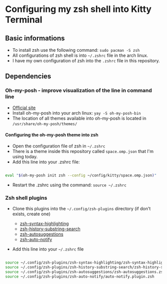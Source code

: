 # Configuring my zsh shell into Kitty Terminal

## Basic informations

- To install zsh use the following command: `sudo pacman -S zsh`
- All configurations of zsh shell is into `~/.zshrc` file in the arch linux.
- I have my own configuration of zsh into the `.zshrc` file in this repository.

## Dependencies

### Oh-my-posh - improve visualization of the line in command line

- [Official site](https://ohmyposh.dev/docs/installation/customize)
- Install oh-my-posh into your arch linux: `yay -S oh-my-posh-bin`
- The location of all themes available into oh-my-posh is located in `/usr/share/oh-my-posh/themes/`

#### Configuring the oh-my-posh theme into zsh

- Open the configuration file of zsh in `~/.zshrc`
- There is a theme inside this repository called `space.omp.json` that I'm using today.
- Add this line into your .zshrc file:

```bash

eval "$(oh-my-posh init zsh --config ~/config/kitty/space.omp.json)"

```

- Restart the .zshrc using the command: `source ~/.zshrc`

### Zsh shell plugins

- Clone this plugins into the `~/.config/zsh-plugins` directory (if don't exists, create one)
    - [zsh-syntax-highlighting](https://github.com/zsh-users/zsh-syntax-highlighting)
    - [zsh-history-substring-search](https://github.com/zsh-users/zsh-history-substring-search)
    - [zsh-autosuggestions](https://github.com/zsh-users/zsh-autosuggestions)
    - [zsh-auto-notify](https://github.com/MichaelAquilina/zsh-auto-notify)

- Add this line into your `~/.zshrc` file

```bash

source ~/.config/zsh-plugins/zsh-syntax-highlighting/zsh-syntax-highlighting.zsh
source ~/.config/zsh-plugins/zsh-history-substring-search/zsh-history-substring-search.zsh
source ~/.config/zsh-plugins/zsh-autosuggestions/zsh-autosuggestions.zsh
source ~/.config/zsh-plugins/zsh-auto-notify/auto-notify.plugin.zsh
```
